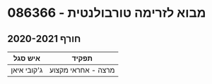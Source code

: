 # 086366 - מבוא לזרימה טורבולנטית

## חורף 2020-2021

| איש סגל | תפקיד |
| ---- | ---- |
| ג'קובי איאן | מרצה - אחראי מקצוע |

